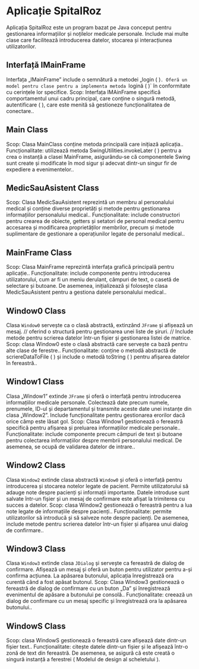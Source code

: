 # Aplicație SpitalRoz

Aplicația SpitalRoz este un program bazat pe Java conceput pentru gestionarea informațiilor și noțilelor medicale personale. Include mai multe clase care facilitează introducerea datelor, stocarea și interacțiunea utilizatorilor.

## Interfață IMainFrame

Interfața „IMainFrame” include o semnătură a metodei „login ( )`. Oferă un model pentru clase pentru a implementa metoda `logină ( )` în conformitate cu cerințele lor specifice.
Scop: Interfața IMAinFrame specifică comportamentul unui cadru principal, care conține o singură metodă, autentificare ( ), care este menită să gestioneze funcționalitatea de conectare.. 

## Main Class
Scop: Clasa MainClass conține metoda principală care inițiază aplicația.. Funcționalitate: utilizează metoda SwingUtilities.invokeLater ( ) pentru a crea o instanță a clasei MainFrame, asigurându-se că componentele Swing sunt create și modificate în mod sigur și adecvat dintr-un singur fir de expediere a evenimentelor.. 

## MedicSauAsistent Class
Scop: Clasa MedicSauAsistent reprezintă un membru al personalului medical și conține diverse proprietăți și metode pentru gestionarea informațiilor personalului medical.. 
Funcționalitate: include constructori pentru crearea de obiecte, getters și setatori de personal medical pentru accesarea și modificarea proprietăților membrilor, precum și metode suplimentare de gestionare a operațiunilor legate de personalul medical..

## MainFrame Class
Scop: Clasa MainFrame reprezintă interfața grafică principală pentru aplicație.. 
Funcționalitate: include componente pentru introducerea utilizatorului, cum ar fi un meniu derulant, câmpuri de text, o casetă de selectare și butoane. De asemenea, inițializează și folosește clasa MedicSauAsistent pentru a gestiona datele personalului medical.. 

## Window0 Class
Clasa `Window0` servește ca o clasă abstractă, extinzând `JFrame` și afișează un mesaj.
// oferind o structură pentru gestionarea unei liste de șiruri.
// Include metode pentru scrierea datelor într-un fișier și gestionarea listei de matrice.
Scop: clasa Window0 este o clasă abstractă care servește ca bază pentru alte clase de ferestre.. 
Funcționalitate: conține o metodă abstractă de scriereDataToFile ( ) și include o metodă toString ( ) pentru afișarea datelor în fereastră..

## Window1 Class

Clasa „Window1” extinde `JFrame` și oferă o interfață pentru introducerea informațiilor medicale personale. Colectează date precum numele, prenumele, ID-ul și departamentul și transmite aceste date unei instanțe din clasa „Window2”. Include funcționalitate pentru gestionarea erorilor dacă orice câmp este lăsat gol.
Scop: Clasa Window1 gestionează o fereastră specifică pentru afișarea și preluarea informațiilor medicale personale.. 
Funcționalitate: include componente precum câmpuri de text și butoane pentru colectarea informațiilor despre membrii personalului medical. De asemenea, se ocupă de validarea datelor de intrare.. 

## Window2 Class

Clasa `Window2` extinde clasa abstractă `Window0` și oferă o interfață pentru introducerea și stocarea notelor legate de pacient. Permite utilizatorului să adauge note despre pacienți și informații importante. Datele introduse sunt salvate într-un fișier și un mesaj de confirmare este afișat la trimiterea cu succes a datelor.
Scop: clasa Window2 gestionează o fereastră pentru a lua note legate de informațiile despre pacienți.. 
Funcționalitate: permite utilizatorilor să introducă și să salveze note despre pacienți. De asemenea, include metode pentru scrierea datelor într-un fișier și afișarea unui dialog de confirmare.. 

## Window3 Class

Clasa `Window3` extinde clasa `JDialog` și servește ca fereastră de dialog de confirmare. Afișează un mesaj și oferă un buton pentru utilizator pentru a-și confirma acțiunea. La apăsarea butonului, aplicația înregistrează ora curentă când a fost apăsat butonul.
Scop: Clasa Window3 gestionează o fereastră de dialog de confirmare cu un buton „Da” și înregistrează evenimentul de apăsare a butonului pe consolă.. Funcționalitate: creează un dialog de confirmare cu un mesaj specific și înregistrează ora la apăsarea butonului.. 

## WindowS Class 
Scop: clasa WindowS gestionează o fereastră care afișează date dintr-un fișier text.. 
Funcționalitate: citește datele dintr-un fișier și le afișează într-o zonă de text din fereastră. De asemenea, se asigură că este creată o singură instanță a ferestrei ( Modelul de design al scheletului ).


